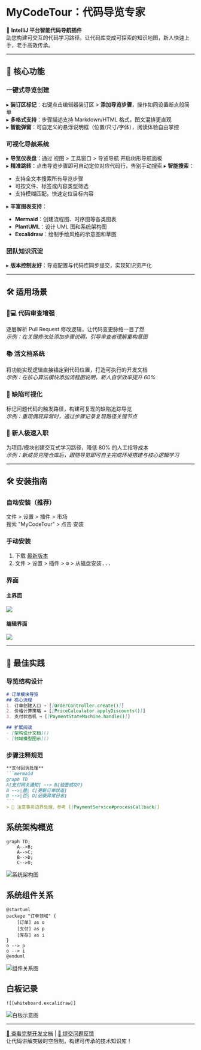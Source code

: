 # MyCodeTour：代码导览专家

🚀 **IntelliJ 平台智能代码导航插件**  
助您构建可交互的代码学习路径。让代码库变成可探索的知识地图，新人快速上手，老手高效传承。

---

## 🌟 核心功能

### 一键式导览创建
▸ **装订区标记**：右键点击编辑器装订区 > **添加导览步骤**，操作如同设置断点般简单  
▸ **多格式支持**：步骤描述支持 Markdown/HTML 格式，图文混排更直观  
▸ **智能弹窗**：可自定义的悬浮说明框（位置/尺寸/字体），阅读体验自由掌控

### 可视化导航系统
▸ **导览仪表盘**：通过 <kbd>视图</kbd> > <kbd>工具窗口</kbd> > <kbd>导览导航</kbd> 开启树形导航面板  
▸ **精准跳转**：点击导览步骤即可自动定位对应代码行，告别手动搜索
▸ **智能搜索**：
  - 支持全文本搜索所有导览步骤
  - 可按文件、标签或内容类型筛选
  - 支持模糊匹配，快速定位目标内容

▸ **丰富图表支持**：
  - **Mermaid**：创建流程图、时序图等各类图表
  - **PlantUML**：设计 UML 图和系统架构图
  - **Excalidraw**：绘制手绘风格的示意图和草图

### 团队知识沉淀
▸ **版本控制友好**：导览配置与代码库同步提交，实现知识资产化

---

## 🛠️ 适用场景

### 👨💻 **代码审查增强**
逐层解析 Pull Request 修改逻辑，让代码变更脉络一目了然  
*示例：在关键修改处添加步骤说明，引导审查者理解重构意图*

### 📚 **活文档系统**
将功能实现逻辑直接锚定到代码位置，打造可执行的开发文档  
*示例：在核心算法模块添加流程图说明，新人自学效率提升 60%*

### 🐞 **缺陷可视化**
标记问题代码的触发路径，构建可复现的缺陷追踪导览  
*示例：重现偶现异常时，通过步骤记录复现路径关键节点*

### 🎯 **新人极速入职**
为项目/模块创建交互式学习路径，降低 80% 的人工指导成本  
*示例：新成员克隆仓库后，跟随导览即可自主完成环境搭建与核心逻辑学习*

---

## 🛠️ 安装指南

### 自动安装（推荐）
<kbd>文件</kbd> > <kbd>设置</kbd> > <kbd>插件</kbd> > <kbd>市场</kbd>  
搜索 "MyCodeTour" > 点击 <kbd>安装</kbd>

### 手动安装
1. 下载 [最新版本](https://github.com/jinsihou19/MyCodeTour/releases/latest)
2. <kbd>文件</kbd> > <kbd>设置</kbd> > <kbd>插件</kbd> > <kbd>⚙️</kbd> > <kbd>从磁盘安装...</kbd>

### 界面

#### 主界面
![](assets/01_main.png)

#### 编辑界面
![](assets/02_step_editor.png)

---

## 📌 最佳实践

### 导览结构设计
```markdown
# 订单模块导览
## 核心流程
1. 订单创建入口 → [[OrderController.create()]]
2. 价格计算策略 → [[PriceCalculator.applyDiscounts()]]
3. 支付状态机 → [[PaymentStateMachine.handle()]]

## 扩展阅读
- [架构设计文档]()
- [领域模型图示]()
```

### 步骤注释规范
````markdown
**支付回调处理**  
```mermaid
graph TD
A[支付网关通知] --> B{验签成功?}
B -->|是| C[更新订单状态]
B -->|否| D[记录异常日志]
```
> 📌 注意事务边界处理，参考 [[PaymentService#processCallback]]
````

## 系统架构概览
```mermaid
graph TD;
    A-->B;
    A-->C;
    B-->D;
    C-->D;
```
![系统架构图](assets/mermaid.png)

## 系统组件关系
```plantuml
@startuml
package "订单领域" {
    [订单] as o
    [支付] as p
    [库存] as i
}
o --> p
o --> i
@enduml
```
![组件关系图](assets/plantuml.png)

## 白板记录
```excalidraw
![[whiteboard.excalidraw]]
```
![白板示意图](assets/excalidraw.png)


---

[📘 查看完整开发文档](https://github.com/jinsihou19/MyCodeTour) | [🐞 提交问题反馈](https://github.com/jinsihou19/MyCodeTour/issues)  
让代码讲解突破时空限制，构建可传承的技术知识库！
